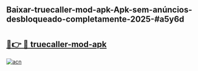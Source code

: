 ## Baixar-truecaller-mod-apk-Apk-sem-anúncios-desbloqueado-completamente-2025-#a5y6d

# <h2><a href="https://ainizakaria.my?title=truecaller-mod-apk&ref=22M">🔗👉 🔴 truecaller-mod-apk</a></h2>

[![acn](https://github.com/user-attachments/assets/0f9c940e-d8b0-45ae-aac7-cd30a18b3e1c)](https://ainizakaria.my?title=truecaller-mod-apk&ref=22M)


